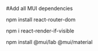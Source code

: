 #Add all MUI dependencies

npm install react-router-dom

npm i react-render-if-visible

npm install @mui/lab @mui/material
